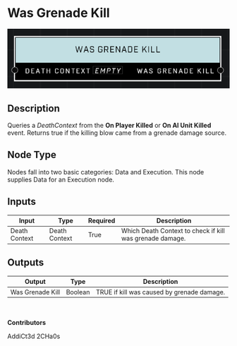 # Was Grenade Kill
![alt text](../../../.gitbook/assets/was-grenade-kill.png)
## Description
Queries a *DeathContext* from the **On Player Killed** or **On AI Unit Killed** event. Returns true if the killing blow came from a grenade damage source.

## Node Type
Nodes fall into two basic categories: Data and Execution. This node supplies Data for an Execution node.

## Inputs
| Input            | Type             | Required | Description												    |
|------------------|------------------|----------|--------------------------------------------------------------|
| Death Context | Death Context | True | Which Death Context to check if kill was grenade damage. |

## Outputs
| Output           | Type             | Description												     |
|------------------|------------------|--------------------------------------------------------------|
| Was Grenade Kill | Boolean | TRUE if kill was caused by grenade damage. |

\
\
**Contributors**

AddiCt3d 2CHa0s



